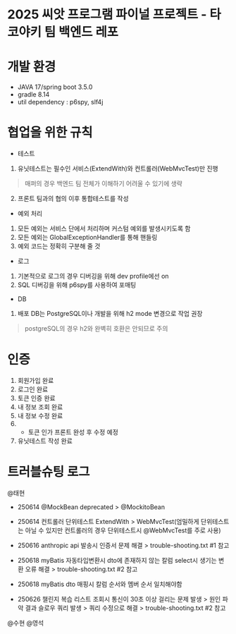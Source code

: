 # 2025 씨앗 프로그램 파이널 프로젝트 - 타코야키 팀 백엔드 레포

# 개발 환경
- JAVA 17/spring boot 3.5.0
- gradle 8.14
- util dependency : p6spy, slf4j

# 협업을 위한 규칙
- 테스트
1. 유닛테스트는 필수인 서비스(ExtendWith)와 컨트롤러(WebMvcTest)만 진행
> 매퍼의 경우 백엔드 팀 전체가 이해하기 어려울 수 있기에 생략
2. 프론트 팀과의 협의 이후 통합테스트를 작성

- 예외 처리
1. 모든 예외는 서비스 단에서 처리하며 커스텀 예외를 발생시키도록 함
2. 모든 예외는 GlobalExceptionHandler를 통해 핸들링
3. 예외 코드는 정확히 구분해 줄 것

- 로그
1. 기본적으로 로그의 경우 디버깅을 위해 dev profile에선 on
2. SQL 디버깅을 위해 p6spy를 사용하여 포매팅

- DB
1. 배포 DB는 PostgreSQL이나 개발을 위해 h2 mode 변경으로 작업 권장
> postgreSQL의 경우 h2와 완벽히 호환은 안되므로 주의

# 인증
1. 회원가입 완료
2. 로그인 완료
3. 토큰 인증 완료
4. 내 정보 조회 완료
5. 내 정보 수정 완료 
6. * 토큰 인가 프론트 완성 후 수정 예정 
7. 유닛테스트 작성 완료

# 트러블슈팅 로그
@태현
- 250614 @MockBean deprecated > @MockitoBean
- 250614 컨트롤러 단위테스트 ExtendWith > WebMvcTest(엄밀하게 단위테스트는 아닐 수 있지만 컨트롤러의 경우 단위테스트시 @WebMvcTest를 주로 사용)
- 250616 anthropic api 발송시 인증서 문제 해결 > trouble-shooting.txt #1 참고
- 250618 myBatis 자동타입변환시 dto에 존재하지 않는 칼럼 select시 생기는 변환 오류 해결 > trouble-shooting.txt #2 참고
- 250618 myBatis dto 매핑시 칼럼 순서와 멤버 순서 일치해야함

- 250626 챌린지 복습 리스트 조회시 통신이 30초 이상 걸리는 문제 발생 > 원인 파악 결과 슬로우 쿼리 발생 > 쿼리 수정으로 해결 > trouble-shooting.txt #2 참고

@수현
@영석

